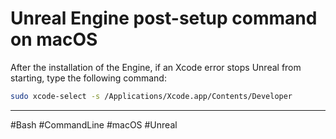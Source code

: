 # Unreal Engine post-setup command on macOS

After the installation of the Engine, if an Xcode error stops Unreal from starting, type the following command:

```bash
sudo xcode-select -s /Applications/Xcode.app/Contents/Developer
```

---

#Bash #CommandLine #macOS #Unreal